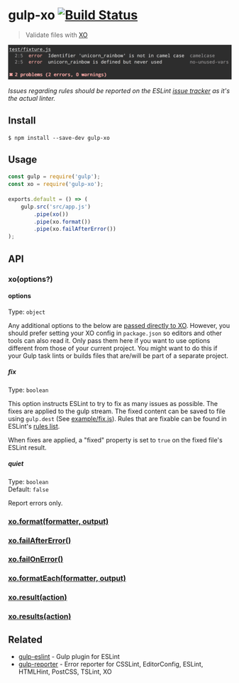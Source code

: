 # gulp-xo [![Build Status](https://travis-ci.com/xojs/gulp-xo.svg?branch=master)](https://travis-ci.com/xojs/gulp-xo)

> Validate files with [XO](https://github.com/xojs/xo)

![](screenshot.png)

*Issues regarding rules should be reported on the ESLint [issue tracker](https://github.com/eslint/eslint/issues) as it's the actual linter.*

## Install

```
$ npm install --save-dev gulp-xo
```

## Usage

```js
const gulp = require('gulp');
const xo = require('gulp-xo');

exports.default = () => (
	gulp.src('src/app.js')
		.pipe(xo())
		.pipe(xo.format())
		.pipe(xo.failAfterError())
);
```

## API

### xo(options?)

#### options

Type: `object`

Any additional options to the below are [passed directly to XO](https://github.com/xojs/xo/blob/master/readme.md#config). However, you should prefer setting your XO config in `package.json` so editors and other tools can also read it. Only pass them here if you want to use options different from those of your current project. You might want to do this if your Gulp task lints or builds files that are/will be part of a separate project.

##### fix

Type: `boolean`

This option instructs ESLint to try to fix as many issues as possible. The fixes are applied to the gulp stream. The fixed content can be saved to file using `gulp.dest` (See [example/fix.js](https://github.com/adametry/gulp-eslint/blob/master/example/fix.js)). Rules that are fixable can be found in ESLint's [rules list](https://eslint.org/docs/rules/).

When fixes are applied, a "fixed" property is set to `true` on the fixed file's ESLint result.

##### quiet

Type: `boolean`\
Default: `false`

Report errors only.

### [xo.format(formatter, output)](https://github.com/adametry/gulp-eslint/#eslintformatformatter-output)

### [xo.failAfterError()](https://github.com/adametry/gulp-eslint/#eslintfailaftererror)

### [xo.failOnError()](https://github.com/adametry/gulp-eslint/#eslintfailonerror)

### [xo.formatEach(formatter, output)](https://github.com/adametry/gulp-eslint/#eslintformateachformatter-output)

### [xo.result(action)](https://github.com/adametry/gulp-eslint/#eslintresultaction)

### [xo.results(action)](https://github.com/adametry/gulp-eslint/#eslintresultsaction)

## Related

- [gulp-eslint](https://github.com/adametry/gulp-eslint) - Gulp plugin for ESLint
- [gulp-reporter](https://github.com/gucong3000/gulp-reporter) - Error reporter for CSSLint, EditorConfig, ESLint, HTMLHint, PostCSS, TSLint, XO
